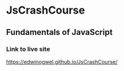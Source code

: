 # JsCrashCourse
## Fundamentals of JavaScript
### Link to live site
https://edwinogwel.github.io/JsCrashCourse/
